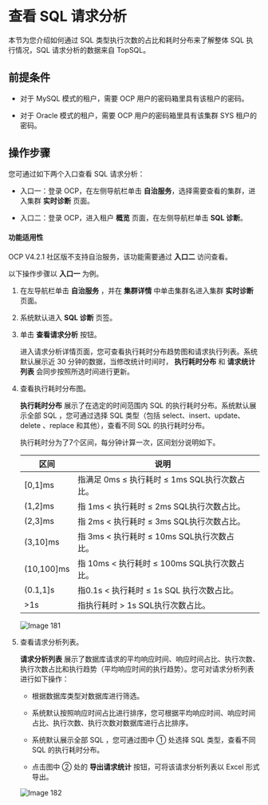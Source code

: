 查看 SQL 请求分析
================================

本节为您介绍如何通过 SQL 类型执行次数的占比和耗时分布来了解整体 SQL 执行情况，SQL 请求分析的数据来自 TopSQL。

前提条件
-------------------------

* 对于 MySQL 模式的租户，需要 OCP 用户的密码箱里具有该租户的密码。

* 对于 Oracle 模式的租户，需要 OCP 用户的密码箱里具有该集群 SYS 租户的密码。

操作步骤
-------------------------

您可通过如下两个入口查看 SQL 请求分析：

* 入口一：登录 OCP，在左侧导航栏单击 **自治服务**，选择需要查看的集群，进入集群 **实时诊断** 页面。

* 入口二：登录 OCP，进入租户 **概览** 页面，在左侧导航栏单击 **SQL 诊断**。

<main id="notice" type='notice'>
   <h4>功能适用性</h4>
   <p>OCP V4.2.1 社区版不支持自治服务，该功能需要通过 <b>入口二</b> 访问查看。</p>
</main>

以下操作步骤以 **入口一** 为例。

1. 在左导航栏单击 **自治服务** ，并在 **集群详情** 中单击集群名进入集群 **实时诊断** 页面。

2. 系统默认进入 **SQL 诊断** 页签。

3. 单击 **查看请求分析** 按钮。

   进入请求分析详情页面，您可查看执行耗时分布趋势图和请求执行列表。系统默认展示近 30 分钟的数据，当修改统计时间时， **执行耗时分布** 和 **请求统计列表** 会同步按照所选时间进行更新。

4. 查看执行耗时分布图。

   **执行耗时分布** 展示了在选定的时间范围内 SQL 的执行耗时分布。系统默认展示全部 SQL ，您可通过选择 SQL 类型（包括 select、insert、update、delete 、replace 和其他），查看不同 SQL 的执行耗时分布。

   执行耗时分为了7个区间，每分钟计算一次，区间划分说明如下。

   |     区间      |  说明  ||
   |-------------|---|---|
   | \[0,1\]ms   | 指满足 0ms ≤ 执行耗时 ≤ 1ms SQL执行次数占比。 ||
   | (1,2\]ms    | 指 1ms \< 执行耗时 ≤ 2ms SQL执行次数占比。 ||
   | (2,3\]ms    | 指 2ms \< 执行耗时 ≤ 3ms SQL执行次数占比。 ||
   | (3,10\]ms   | 指 3ms \< 执行耗时 ≤ 10ms SQL执行次数占比。 ||
   | (10,100\]ms | 指 10ms \< 执行耗时 ≤ 100ms SQL执行次数占比。 ||
   | (0.1,1\]s   | 指0.1s \< 执行耗时 ≤ 1s SQL 执行次数占比。 ||
   | \>1s        | 指执行耗时 \> 1s SQL执行次数占比。 ||

   ![Image 181](https://help-static-aliyun-doc.aliyuncs.com/assets/img/zh-CN/9913489461/p429737.png)

5. 查看请求分析列表。

   **请求分析列表** 展示了数据库请求的平均响应时间、响应时间占比、执行次数、执行次数占比和执行趋势（平均响应时间的执行趋势）。您可对请求分析列表进行如下操作：
   * 根据数据库类型对数据库进行筛选。

   * 系统默认按照响应时间占比进行排序，您可根据平均响应时间、响应时间占比、执行次数、执行次数对数据库进行占比排序。

   * 系统默认展示全部 SQL ，您可通过图中 ① 处选择 SQL 类型，查看不同 SQL 的执行耗时分布。

   * 点击图中 ② 处的 **导出请求统计** 按钮，可将该请求分析列表以 Excel 形式导出。

   ![Image 182](https://help-static-aliyun-doc.aliyuncs.com/assets/img/zh-CN/9913489461/p429738.png)
